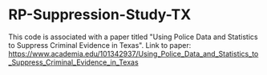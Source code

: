 # RP-Suppression-Study-TX
This code is associated with a paper titled "Using Police Data and Statistics to Suppress Criminal Evidence in Texas".
Link to paper: https://www.academia.edu/101342937/Using_Police_Data_and_Statistics_to_Suppress_Criminal_Evidence_in_Texas
